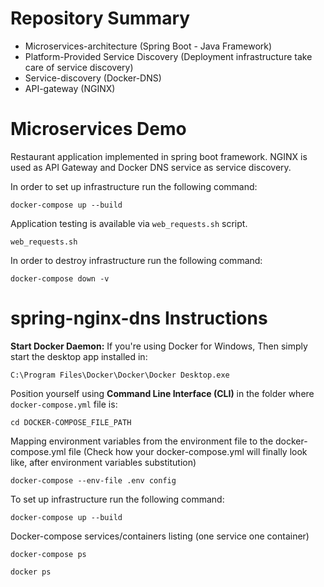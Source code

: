 # Repository Summary
* Microservices-architecture (Spring Boot - Java Framework)
* Platform-Provided Service Discovery (Deployment infrastructure take care of service discovery)
* Service-discovery (Docker-DNS)
* API-gateway (NGINX)
# Microservices Demo

Restaurant application implemented in spring boot framework. NGINX is used as
API Gateway and Docker DNS service as service discovery.

In order to set up infrastructure run the following command:
```
docker-compose up --build
```

Application testing is available via `web_requests.sh` script.
```
web_requests.sh
```
In order to destroy infrastructure run the following command:
```
docker-compose down -v
```
# spring-nginx-dns Instructions
**Start Docker Daemon:** If you're using Docker for Windows, Then simply start the desktop app installed in:
```
C:\Program Files\Docker\Docker\Docker Desktop.exe
```
Position yourself using **Command Line Interface (CLI)** in the folder where `docker-compose.yml` file is:
```
cd DOCKER-COMPOSE_FILE_PATH
```
Mapping environment variables from the environment file to the docker-compose.yml file (Check how your docker-compose.yml will finally look like, after environment variables substitution)
```
docker-compose --env-file .env config
```
To set up infrastructure run the following command:
```
docker-compose up --build
```
Docker-compose services/containers listing (one service one container)
```
docker-compose ps
```
```
docker ps
```
